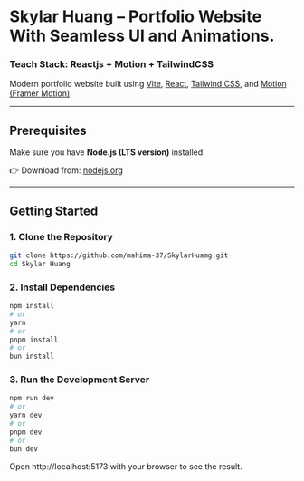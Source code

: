 # Skylar Huang – Portfolio Website With Seamless UI and Animations.

### Teach Stack: Reactjs + Motion + TailwindCSS

Modern portfolio website built using [Vite](https://vitejs.dev/), [React](https://react.dev/), [Tailwind CSS](https://tailwindcss.com/), and [Motion (Framer Motion)](https://motion.dev/).

---

## Prerequisites

Make sure you have **Node.js (LTS version)** installed.

👉 Download from: [nodejs.org](https://nodejs.org/en/download)

---

## Getting Started

### 1. Clone the Repository

```bash
git clone https://github.com/mahima-37/SkylarHuamg.git
cd Skylar Huang
```
### 2. Install Dependencies

```bash
npm install
# or
yarn
# or
pnpm install
# or
bun install
```

### 3. Run the Development Server

```bash
npm run dev
# or
yarn dev
# or
pnpm dev
# or
bun dev
```

Open http://localhost:5173 with your browser to see the result.